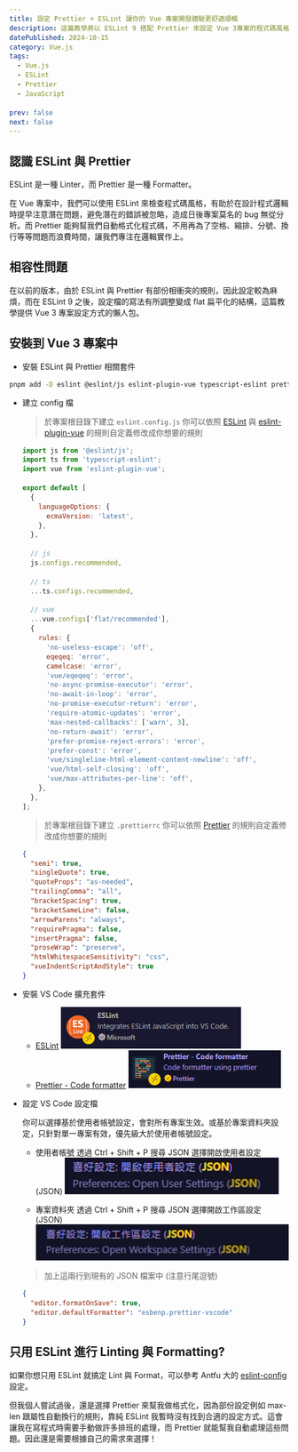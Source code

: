 ```yaml
---
title: 設定 Prettier + ESLint 讓你的 Vue 專案開發體驗更舒適順暢
description: 這篇教學將以 ESLint 9 搭配 Prettier 來設定 Vue 3專案的程式碼風格檢查與自動格式化。
datePublished: 2024-10-15
category: Vue.js
tags:
  - Vue.js
  - ESLint
  - Prettier
  - JavaScript

prev: false
next: false
---
```


## 認識 ESLint 與 Prettier

ESLint 是一種 Linter，而 Prettier 是一種 Formatter。

在 Vue 專案中，我們可以使用 ESLint 來檢查程式碼風格，有助於在設計程式邏輯時提早注意潛在問題，避免潛在的錯誤被忽略，造成日後專案莫名的 bug 無從分析。而 Prettier 能夠幫我們自動格式化程式碼，不用再為了空格、縮排、分號、換行等等問題而浪費時間，讓我們專注在邏輯實作上。

## 相容性問題

在以前的版本，由於 ESLint 與 Prettier 有部份相衝突的規則，因此設定較為麻煩，而在 ESLint 9 之後，設定檔的寫法有所調整變成 flat 扁平化的結構，這篇教學提供 Vue 3 專案設定方式的懶人包。

## 安裝到 Vue 3 專案中

- 安裝 ESLint 與 Prettier 相關套件

```bash
pnpm add -D eslint @eslint/js eslint-plugin-vue typescript-eslint prettier
```

- 建立 config 檔

  > 於專案根目錄下建立 `eslint.config.js`
  > 你可以依照 [ESLint](https://eslint.org/docs/latest/rules/) 與 [eslint-plugin-vue](https://eslint.vuejs.org/rules/) 的規則自定義修改成你想要的規則

  ```js
  import js from '@eslint/js';
  import ts from 'typescript-eslint';
  import vue from 'eslint-plugin-vue';

  export default [
    {
      languageOptions: {
        ecmaVersion: 'latest',
      },
    },

    // js
    js.configs.recommended,

    // ts
    ...ts.configs.recommended,

    // vue
    ...vue.configs['flat/recommended'],
    {
      rules: {
        'no-useless-escape': 'off',
        eqeqeq: 'error',
        camelcase: 'error',
        'vue/eqeqeq': 'error',
        'no-async-promise-executor': 'error',
        'no-await-in-loop': 'error',
        'no-promise-executor-return': 'error',
        'require-atomic-updates': 'error',
        'max-nested-callbacks': ['warn', 3],
        'no-return-await': 'error',
        'prefer-promise-reject-errors': 'error',
        'prefer-const': 'error',
        'vue/singleline-html-element-content-newline': 'off',
        'vue/html-self-closing': 'off',
        'vue/max-attributes-per-line': 'off',
      },
    },
  ];
  ```

  > 於專案根目錄下建立 `.prettierrc`
  > 你可以依照 [Prettier](https://prettier.io/docs/en/options) 的規則自定義修改成你想要的規則

  ```json
  {
    "semi": true,
    "singleQuote": true,
    "quoteProps": "as-needed",
    "trailingComma": "all",
    "bracketSpacing": true,
    "bracketSameLine": false,
    "arrowParens": "always",
    "requirePragma": false,
    "insertPragma": false,
    "proseWrap": "preserve",
    "htmlWhitespaceSensitivity": "css",
    "vueIndentScriptAndStyle": true
  }
  ```

- 安裝 VS Code 擴充套件

  - [ESLint](https://marketplace.visualstudio.com/items?itemName=dbaeumer.vscode-eslint)
    ![alt text](image.png)
  - [Prettier - Code formatter](https://marketplace.visualstudio.com/items?itemName=esbenp.prettier-vscode)
    ![alt text](image-1.png)

- 設定 VS Code 設定檔

  你可以選擇基於使用者帳號設定，會對所有專案生效。或基於專案資料夾設定，只針對單一專案有效，優先級大於使用者帳號設定。

  - 使用者帳號
    透過 Ctrl + Shift + P 搜尋 JSON 選擇開啟使用者設定 (JSON)
    ![alt text](image-2.png)

  - 專案資料夾
    透過 Ctrl + Shift + P 搜尋 JSON 選擇開啟工作區設定 (JSON)
    ![alt text](image-3.png)

  > 加上這兩行到現有的 JSON 檔案中 (注意行尾逗號)

  ```json
  {
    "editor.formatOnSave": true,
    "editor.defaultFormatter": "esbenp.prettier-vscode"
  }
  ```

## 只用 ESLint 進行 Linting 與 Formatting?

如果你想只用 ESLint 就搞定 Lint 與 Format，可以參考 Antfu 大的 [eslint-config](https://github.com/antfu/eslint-config) 設定。

但我個人嘗試過後，還是選擇 Prettier 來幫我做格式化，因為部份設定例如 max-len 跟屬性自動換行的規則，靠純 ESLint 我暫時沒有找到合適的設定方式。這會讓我在寫程式時需要手動做許多排班的處理，而 Prettier 就能幫我自動處理這些問題。因此還是需要根據自己的需求來選擇！
